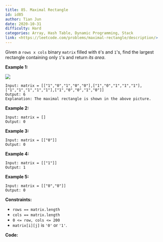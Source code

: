 ```yaml
---
title: 85. Maximal Rectangle
id: id85
author: Tian Jun
date: 2020-10-31
difficulty: Hard
categories: Array, Hash Table, Dynamic Programming, Stack
link: <https://leetcode.com/problems/maximal-rectangle/description/>
---
```


Given a `rows x cols` binary `matrix` filled with `0`'s and `1`'s, find the
largest rectangle containing only `1`'s and return _its area_.



**Example 1:**

![](https://assets.leetcode.com/uploads/2020/09/14/maximal.jpg)
            
	Input: matrix = [["1","0","1","0","0"],["1","0","1","1","1"],["1","1","1","1","1"],["1","0","0","1","0"]]    
	Output: 6    
	Explanation: The maximal rectangle is shown in the above picture.    

**Example 2:**
            
	Input: matrix = []    
	Output: 0    

**Example 3:**
            
	Input: matrix = [["0"]]    
	Output: 0    

**Example 4:**
            
	Input: matrix = [["1"]]    
	Output: 1    

**Example 5:**
            
	Input: matrix = [["0","0"]]    
	Output: 0    



**Constraints:**

  * `rows == matrix.length`
  * `cols == matrix.length`
  * `0 <= row, cols <= 200`
  * `matrix[i][j]` is `'0'` or `'1'`.


**Code:**
